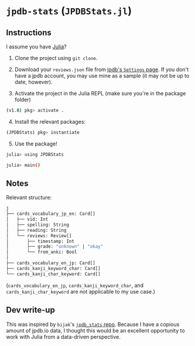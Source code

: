 # `jpdb-stats` (`JPDBStats.jl`)

## Instructions

I assume you have [Julia](https://julialang.org/)?

1. Clone the project using `git clone`.

2. Download your `reviews.json` file from [jpdb's `Settings` page](https://jpdb.io/settings). If you don't have a jpdb account, you may use mine as a sample (it may not be up to date, however).

3. Activate the project in the Julia REPL (make sure you're in the package folder)

```bash
(v1.8) pkg> activate .
```

4. Install the relevant packages:

```bash
(JPDBStats) pkg> instantiate
```

5. Use the package!

```bash
julia> using JPDBStats

julia> main()
```

## Notes

Relevant structure:

```bash
j
├── cards_vocabulary_jp_en: Card[]
│   ├── vid: Int
│   ├── spelling: String
│   ├── reading: String
│   └── reviews: Review[]
│       ├── timestamp: Int
│       ├── grade: "unknown" | "okay"
│       └── from_anki: Bool
│
├── cards_vocabulary_en_jp: Card[]
├── cards_kanji_keyword_char: Card[]
└── cards_kanji_char_keyword: Card[]
```

(`cards_vocabulary_en_jp`, `cards_kanji_keyword_char`, and `cards_kanji_char_keyword` are not applicable to my use case.)

## Dev write-up

This was inspired by `bijak`'s [`jpdb_stats` repo](https://github.com/bijak/jpdb_stats). Because I have a copious amount of jpdb.io data, I thought this would be an excellent opportunity to work with Julia from a data-driven perspective.